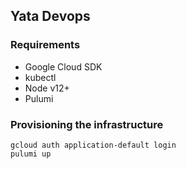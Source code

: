 ## Yata Devops

### Requirements

- Google Cloud SDK
- kubectl
- Node v12+
- Pulumi

### Provisioning the infrastructure
```
gcloud auth application-default login
pulumi up
```
